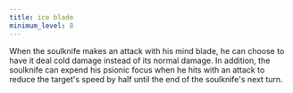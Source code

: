 ```yaml
---
title: ice blade
minimum_level: 8
---
```


When the soulknife makes an attack with his mind blade, he can choose to have it deal cold damage instead of its normal damage. In addition, the soulknife can expend his psionic focus when he hits with an attack to reduce the target's speed by half until the end of the soulknife's next turn.
